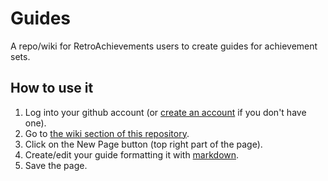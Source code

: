 # Guides
A repo/wiki for RetroAchievements users to create guides for achievement sets.

## How to use it

1. Log into your github account (or [create an account](https://github.com/join) if you don't have one).
2. Go to [the wiki section of this repository](https://github.com/RetroAchievements/guides/wiki).
3. Click on the New Page button (top right part of the page).
4. Create/edit your guide formatting it with [markdown](http://commonmark.org/help/).
5. Save the page.
